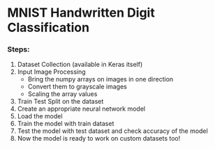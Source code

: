 # MNIST Handwritten Digit Classification
<h3>Steps:</h3>
<ol>
  <li>Dataset Collection (available in Keras itself)</li>
  <li>Input Image Processing
  <ul>
    <li>Bring the numpy arrays on images in one direction</li>
    <li>Convert them to grayscale images</li>
    <li>Scaling the array values</li>
  </ul>
  </li>
  <li>Train Test Split on the dataset</li>
  <li>Create an appropriate neural network model</li>
  <li>Load the model</li>
  <li>Train the model with train dataset</li>
  <li>Test the model with test dataset and check accuracy of the model</li>
  <li>Now the model is ready to work on custom datasets too!</li>
</ol>

